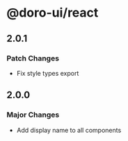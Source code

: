 # @doro-ui/react

## 2.0.1

### Patch Changes

- Fix style types export

## 2.0.0

### Major Changes

- Add display name to all components
